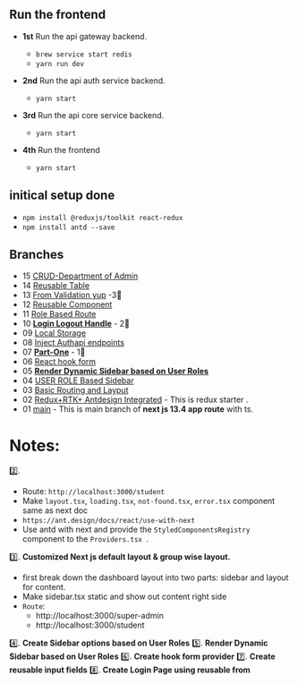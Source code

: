 ## Run the frontend
- **1st** Run the api gateway backend.
    - `brew service start redis`
    - `yarn run dev`
- **2nd** Run the api auth service backend.
    - `yarn start`
- **3rd** Run the api core service backend.
    - `yarn start`
    
- **4th** Run the frontend
    - `yarn start`


##    initical setup done
- `npm install @reduxjs/toolkit react-redux`
- `npm install antd --save `


## Branches
- 15  [CRUD-Department of Admin ](https://github.com/bappasahabapi/rmstu-frontend/tree/v4/15/department-crud)
- 14  [Reusable Table ](https://github.com/bappasahabapi/rmstu-frontend/tree/v4/14/reusable-table)
- 13  [From Validation yup](https://github.com/bappasahabapi/rmstu-frontend/tree/v3/13/yup-form-input-validation) -3🦋
- 12  [Reusable Component](https://github.com/bappasahabapi/rmstu-frontend/tree/v3/12/reusable)
- 11  [Role Based Route](https://github.com/bappasahabapi/rmstu-frontend/tree/v3/11/role-based-route)
- 10  [**Login Logout Handle**](https://github.com/bappasahabapi/rmstu-frontend/tree/v2/10/loginLogout) - 2🦋
- 09  [Local Storage](https://github.com/bappasahabapi/rmstu-frontend/tree/v2/09/localStorage) 
- 08  [Inject Authapi endpoints](https://github.com/bappasahabapi/rmstu-frontend/commits/v2/08/redux-baseApi) 
- 07  [**Part-One**](https://github.com/bappasahabapi/rmstu-frontend/tree/v1/07/part-1) - 1🦋
- 06  [React hook form](https://github.com/bappasahabapi/rmstu-frontend/tree/v1/06/react-hook-form) 
- 05  [**Render Dynamic Sidebar based on User Roles**](https://github.com/bappasahabapi/rmstu-frontend/tree/v1/05/render-dynamic-sidebar) 
- 04  [USER ROLE Based Sidebar](https://github.com/bappasahabapi/rmstu-frontend/tree/v1/04/role-based-route) 
- 03  [Basic Routing and Layput](https://github.com/bappasahabapi/rmstu-frontend/tree/v1/03/routing-layout) 
- 02  [Redux+RTK+ Antdesign Integrated](https://github.com/bappasahabapi/rmstu-frontend/tree/02/v1/redux-starter) - This is redux starter .
- 01  [main](https://github.com/bappasahabapi/rmstu-frontend) - This is main branch of **next js 13.4 app route** with ts.



# Notes:

 2️⃣.

- Route: `http://localhost:3000/student`
- Make `layout.tsx`, `loading.tsx`, `not-found.tsx`, `error.tsx` component same as next doc
- `https://ant.design/docs/react/use-with-next`
-  Use antd with next and provide the `StyledComponentsRegistry` component to the `Providers.tsx `.

3️⃣. **Customized Next js default layout & group wise layout.**

- first break down the dashboard layout into two parts: sidebar and layout for content.
- Make sidebar.tsx static and show out content right side
- `Route`:
    - http://localhost:3000/super-admin
    - http://localhost:3000/student

4️⃣. **Create Sidebar options based on User Roles**
5️⃣. **Render Dynamic Sidebar based on User Roles**
6️⃣. **Create hook form provider**
7️⃣. **Create reusable input fields**
8️⃣. **Create Login Page using reusable from**





